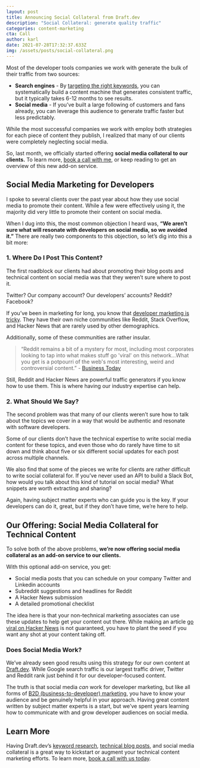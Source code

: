 ```yaml
---
layout: post
title: Announcing Social Collateral from Draft.dev
description: "Social Collateral: generate quality traffic"
categories: content-marketing
cta: Call
author: karl
date: 2021-07-28T17:32:37.633Z
img: /assets/posts/social-collateral.png
---
```

Most of the developer tools companies we work with generate the bulk of their traffic from two sources:

- **Search engines** - By [targeting the right keywords](https://draft.dev/learn/posts/topic-clusters), you can systematically build a content machine that generates consistent traffic, but it typically takes 6-12 months to see results.
- **Social media** - If you’ve built a large following of customers and fans already, you can leverage this audience to generate traffic faster but less predictably.

While the most successful companies we work with employ both strategies for each piece of content they publish, I realized that many of our clients were completely neglecting social media.

So, last month, we officially started offering **social media collateral to our clients.** To learn more, [book a call with me](https://draft.dev/call), or keep reading to get an overview of this new add-on service.

## Social Media Marketing for Developers

I spoke to several clients over the past year about how they use social media to promote their content. While a few were effectively using it, the majority did very little to promote their content on social media.

When I dug into this, the most common objection I heard was, **“We aren’t sure what will resonate with developers on social media, so we avoided it.”** There are really two components to this objection, so let’s dig into this a bit more:

### 1. Where Do I Post This Content?

The first roadblock our clients had about promoting their blog posts and technical content on social media was that they weren’t sure where to post it.

Twitter? Our company account? Our developers’ accounts? Reddit? Facebook?

If you’ve been in marketing for long, you know that [developer marketing is tricky](https://draft.dev/learn/posts/hands-on-with-developer-marketing). They have their own niche communities like Reddit, Stack Overflow, and Hacker News that are rarely used by other demographics.

Additionally, some of these communities are rather insular.

> “Reddit remains a bit of a mystery for most, including most corporates looking to tap into what makes stuff go 'viral' on this network...What you get is a potpourri of the web's most interesting, weird and controversial content.” - [Business Today](https://www.businesstoday.in/magazine/features/story/reddit-powerful-tool-as-well-as-destroyer-of-reputation-59095-2016-03-03)

Still, Reddit and Hacker News are powerful traffic generators if you know how to use them. This is where having our industry expertise can help.

### 2. What Should We Say?

The second problem was that many of our clients weren’t sure how to talk about the topics we cover in a way that would be authentic and resonate with software developers.

Some of our clients don’t have the technical expertise to write social media content for these topics, and even those who do rarely have time to sit down and think about five or six different social updates for each post across multiple channels.

We also find that some of the pieces we write for clients are rather difficult to write social collateral for. If you’ve never used an API to build a Slack Bot, how would you talk about this kind of tutorial on social media? What snippets are worth extracting and sharing?

Again, having subject matter experts who can guide you is the key. If your developers can do it, great, but if they don’t have time, we’re here to help.

<!-- signup -->

## Our Offering: Social Media Collateral for Technical Content

To solve both of the above problems, **we’re now offering social media collateral as an add-on service to our clients.**

With this optional add-on service, you get:

- Social media posts that you can schedule on your company Twitter and Linkedin accounts
- Subreddit suggestions and headlines for Reddit
- A Hacker News submission
- A detailed promotional checklist

The idea here is that your non-technical marketing associates can use these updates to help get your content out there. While making an article [go viral on Hacker News](https://hackernoon.com/how-i-hit-the-front-page-of-hacker-news-5-times-x81n3uyp) is not guaranteed, you have to plant the seed if you want any shot at your content taking off.

### Does Social Media Work?

We’ve already seen good results using this strategy for our own content at [Draft.dev](https://draft.dev). While Google search traffic is our largest traffic driver, Twitter and Reddit rank just behind it for our developer-focused content.

The truth is that social media _can_ work for developer marketing, but like all forms of [B2D (business-to-developer) marketing](https://draft.dev/learn/posts/6-tips-for-b2d-marketing), you have to know your audience and be genuinely helpful in your approach. Having great content written by subject matter experts is a start, but we’ve spent years learning how to communicate with and grow developer audiences on social media.

## Learn More

Having Draft.dev’s [keyword research](https://draft.dev/learn/posts/topic-clusters), [technical blog posts](https://draft.dev/content-types), and social media collateral is a great way to kickstart or augment your technical content marketing efforts. To learn more, [book a call with us today](https://draft.dev/call).
